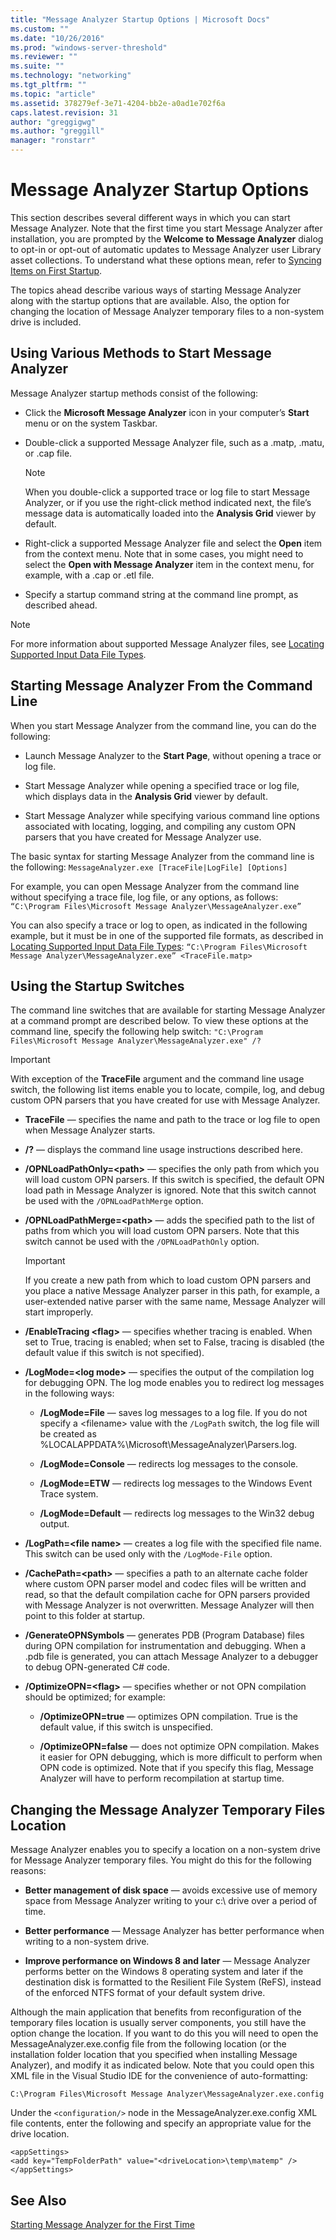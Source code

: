 ```yaml
---
title: "Message Analyzer Startup Options | Microsoft Docs"
ms.custom: ""
ms.date: "10/26/2016"
ms.prod: "windows-server-threshold"
ms.reviewer: ""
ms.suite: ""
ms.technology: "networking"
ms.tgt_pltfrm: ""
ms.topic: "article"
ms.assetid: 378279ef-3e71-4204-bb2e-a0ad1e702f6a
caps.latest.revision: 31
author: "greggigwg"
ms.author: "greggill"
manager: "ronstarr"
---
```


# Message Analyzer Startup Options

This section describes several different ways in which you can start Message Analyzer. Note that the first time you start Message Analyzer after installation, you are prompted by the **Welcome to Message Analyzer** dialog to opt-in or opt-out of automatic updates to Message Analyzer user Library asset collections. To understand what these options mean, refer to [Syncing Items on First Startup](syncing-items-on-first-startup.md).

 The topics ahead describe various ways of starting Message Analyzer along with the startup options that are available. Also, the option for changing the location of Message Analyzer temporary files to a non-system drive is included.

## Using Various Methods to Start Message Analyzer

 Message Analyzer startup methods consist of the following:

- Click the **Microsoft Message Analyzer** icon in your computer’s **Start** menu or on the system Taskbar.

- Double-click a supported Message Analyzer file, such as a .matp, .matu, or .cap file.

  > [!NOTE]
  > When you double-click a supported trace or log file to start Message Analyzer, or if you use the right-click method indicated next, the file’s message data is automatically loaded into the **Analysis Grid** viewer by default.

- Right-click a supported Message Analyzer file and select the **Open** item from the context menu. Note that in some cases, you might need to select the **Open with Message Analyzer** item in the context menu, for example, with a .cap or .etl file.

- Specify a startup command string at the command line prompt, as described ahead.

> [!NOTE]
> For more information about supported Message Analyzer files, see [Locating Supported Input Data File Types](locating-supported-input-data-file-types.md).

## Starting Message Analyzer From the Command Line

 When you start Message Analyzer from the command line, you can do the following:

- Launch Message Analyzer to the **Start Page**, without opening a trace or log file.

- Start Message Analyzer while opening a specified trace or log file, which displays data in the **Analysis Grid** viewer by default.

- Start Message Analyzer while specifying various command line options associated with locating, logging, and compiling any custom OPN parsers that you have created for Message Analyzer use.

The basic syntax for starting Message Analyzer from the command line is the following:  `MessageAnalyzer.exe [TraceFile|LogFile] [Options]`

For example, you can open Message Analyzer from the command line without specifying a trace file, log file, or any options, as follows:  `“C:\Program Files\Microsoft Message Analyzer\MessageAnalyzer.exe”`

You can also specify a trace or log to open, as indicated in the following example, but it must be in one of the supported file formats, as described in [Locating Supported Input Data File Types](locating-supported-input-data-file-types.md):   `“C:\Program Files\Microsoft Message Analyzer\MessageAnalyzer.exe” <TraceFile.matp>`

## Using the Startup Switches

 The command line switches that are available for starting Message Analyzer at a command prompt are described below. To view these options at the command line, specify the following help switch:  `"C:\Program Files\Microsoft Message Analyzer\MessageAnalyzer.exe" /?`

> [!IMPORTANT]
> With exception of the **TraceFile** argument and the command line usage switch, the following list items enable you to locate, compile, log, and debug custom OPN parsers that you have created for use with Message Analyzer.

- **TraceFile** — specifies the name and path to the trace or log file to open when Message Analyzer starts.

- **/?** — displays the command line usage instructions described here.

- **/OPNLoadPathOnly=\<path>** — specifies the only path from which you will load custom OPN parsers. If this switch is specified, the default OPN load path in Message Analyzer is ignored. Note that this switch cannot be used with the `/OPNLoadPathMerge` option.

- **/OPNLoadPathMerge=\<path>** — adds the specified path to the list of paths from which you will load custom OPN parsers. Note that this switch cannot be used with the `/OPNLoadPathOnly` option.

  > [!IMPORTANT]
  > If you create a new path from which to load custom OPN parsers and you place a native Message Analyzer parser in this path, for example, a user-extended native parser with the same name, Message Analyzer will start improperly.

- **/EnableTracing \<flag>** — specifies whether tracing is enabled. When set to True, tracing is enabled; when set to False, tracing is disabled (the default value if this switch is not specified).

- **/LogMode=\<log mode>** — specifies the output of the compilation log for debugging OPN. The log mode enables you to redirect log messages in the following ways:

  - **/LogMode=File** — saves log messages to a log file. If you do not specify a \<filename> value with the `/LogPath` switch, the log file will be created as %LOCALAPPDATA%\Microsoft\MessageAnalyzer\Parsers.log.

  - **/LogMode=Console** — redirects log messages to the console.

  - **/LogMode=ETW** — redirects log messages to the Windows Event Trace system.

  - **/LogMode=Default** — redirects log messages to the Win32 debug output.

- **/LogPath=\<file name>** — creates a log file with the specified file name. This switch can be used only with the `/LogMode-File` option.

- **/CachePath=\<path>** — specifies a path to an alternate cache folder where custom OPN parser model and codec files will be written and read, so that the default compilation cache for OPN parsers provided with Message Analyzer is not overwritten. Message Analyzer will then point to this folder at startup.

- **/GenerateOPNSymbols** — generates PDB (Program Database) files during OPN compilation for instrumentation and debugging. When a .pdb file is generated, you can attach Message Analyzer to a debugger to debug OPN-generated C# code.

- **/OptimizeOPN=\<flag>** — specifies whether or not OPN compilation should be optimized; for example:

  - **/OptimizeOPN=true** — optimizes OPN compilation. True is the default value, if this switch is unspecified.

  - **/OptimizeOPN=false** — does not optimize OPN compilation. Makes it easier for OPN debugging, which is more difficult to perform when OPN code is optimized. Note that if you specify this flag, Message Analyzer will have to perform recompilation at startup time.

## Changing the Message Analyzer Temporary Files Location

 Message Analyzer enables you to specify a location on a non-system drive for Message Analyzer temporary files. You might do this for the following reasons:

- **Better management of disk space** — avoids excessive use of memory space from Message Analyzer writing to your c:\ drive over a period of time.

- **Better performance** — Message Analyzer has better performance when writing to a non-system drive.

- **Improve performance on Windows 8 and later** — Message Analyzer performs better on the Windows 8 operating system and later if the destination disk is formatted to the Resilient File System (ReFS), instead of the enforced NTFS format of your default system drive.

Although the main application that benefits from reconfiguration of the temporary files location is usually server components, you still have the option change the location. If you want to do this you will need to open the MessageAnalyzer.exe.config file from the following location (or the installation folder location that you specified when installing Message Analyzer), and modify it as indicated below. Note that you could open this XML file in the Visual Studio IDE for the convenience of auto-formatting:

`C:\Program Files\Microsoft Message Analyzer\MessageAnalyzer.exe.config`

Under the `<configuration/>` node in the MessageAnalyzer.exe.config XML file contents, enter the following and specify an appropriate value for  the drive location.

```Configuration
<appSettings>
<add key="TempFolderPath" value="<driveLocation>\temp\matemp" />
</appSettings>
```

## See Also

[Starting Message Analyzer for the First Time](installing-and-upgrading-message-analyzer.md#BKMK_StartingMAFirstTime)